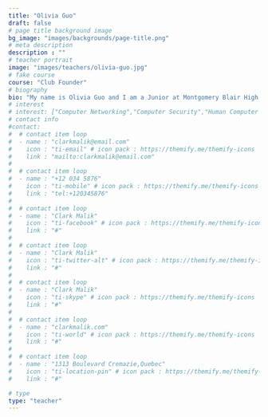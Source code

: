 ```yaml
---
title: "Olivia Guo"
draft: false
# page title background image
bg_image: "images/backgrounds/page-title.png"
# meta description
description : ""
# teacher portrait
image: "images/teachers/olivia-guo.jpg"
# fake course
course: "Club Founder"
# biography
bio: "My name is Olivia Guo and I am a Junior at Montgomery Blair High School this fall. I've qualified for AIME since 7th grade. I've had experience teaching elementary schoolers through MOEMS. I'm excited to teach this class!"
# interest
# interest: ["Computer Networking","Computer Security","Human Computer Interfacing"]
# contact info
#contact:
#  # contact item loop
#  - name : "clarkmalik@email.com"
#    icon : "ti-email" # icon pack : https://themify.me/themify-icons
#    link : "mailto:clarkmalik@email.com"
#
#  # contact item loop
#  - name : "+12 034 5876"
#    icon : "ti-mobile" # icon pack : https://themify.me/themify-icons
#    link : "tel:+120345876"
#
#  # contact item loop
#  - name : "Clark Malik"
#    icon : "ti-facebook" # icon pack : https://themify.me/themify-icons
#    link : "#"
#
#  # contact item loop
#  - name : "Clark Malik"
#    icon : "ti-twitter-alt" # icon pack : https://themify.me/themify-icons
#    link : "#"
#
#  # contact item loop
#  - name : "Clark Malik"
#    icon : "ti-skype" # icon pack : https://themify.me/themify-icons
#    link : "#"
#
#  # contact item loop
#  - name : "clarkmalik.com"
#    icon : "ti-world" # icon pack : https://themify.me/themify-icons
#    link : "#"
#
#  # contact item loop
#  - name : "1313 Boulevard Cremazie,Quebec"
#    icon : "ti-location-pin" # icon pack : https://themify.me/themify-icons
#    link : "#"

# type
type: "teacher"
---
```





